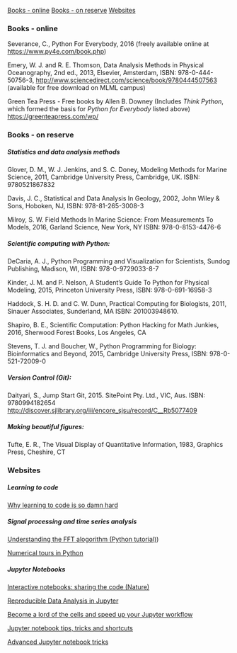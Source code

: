[Books - online](#books-online)
[Books - on reserve](#books-on-reserve)
[Websites](#websites)

### Books - online

Severance, C., Python For Everybody, 2016 (freely available online at https://www.py4e.com/book.php)

Emery, W. J. and R. E. Thomson, Data Analysis Methods in Physical Oceanography, 2nd ed., 2013, Elsevier, Amsterdam, ISBN:  978-0-444-50756-3, http://www.sciencedirect.com/science/book/9780444507563 (available for free download on MLML campus)

Green Tea Press - Free books by Allen B. Downey (Includes *Think Python*,  which formed the basis for *Python for Everybody* listed above) https://greenteapress.com/wp/

### Books - on reserve

##### Statistics and data analysis methods

Glover, D. M., W. J. Jenkins, and S. C. Doney, Modeling Methods for Marine Science, 2011, Cambridge University Press, Cambridge, UK. ISBN: 9780521867832

Davis, J. C., Statistical and Data Analysis In Geology, 2002, John Wiley & Sons, Hoboken, NJ, ISBN: 978-81-265-3008-3

Milroy, S. W. Field Methods In Marine Science: From Measurements To Models, 2016, Garland Science, New York, NY ISBN: 978-0-8153-4476-6

##### Scientific computing with Python:

DeCaria, A. J., Python Programming and Visualization for Scientists, Sundog Publishing, Madison, WI, ISBN: 978-0-9729033-8-7

Kinder, J. M. and P. Nelson, A Student’s Guide To Python for Physical Modeling, 2015, Princeton University Press, ISBN: 978-0-691-16958-3

Haddock, S. H. D. and C. W. Dunn, Practical Computing for Biologists, 2011, Sinauer Associates, Sunderland, MA ISBN: 201003948610.

Shapiro, B. E., Scientific Computation: Python Hacking for Math Junkies, 2016, Sherwood Forest Books, Los Angeles, CA

Stevens, T. J. and Boucher, W., Python Programming for Biology: Bioinformatics and Beyond, 2015, Cambridge University Press, ISBN: 978-0-521-72009-0

##### Version Control (Git):

Daityari, S., Jump Start Git, 2015. SitePoint Pty. Ltd., VIC, Aus. ISBN: 9780994182654 http://discover.sjlibrary.org/iii/encore_sjsu/record/C__Rb5077409

##### Making beautiful figures:

Tufte, E. R., The Visual Display of Quantitative Information, 1983, Graphics Press, Cheshire, CT

### Websites

##### Learning to code

[Why learning to code is so damn hard](https://www.thinkful.com/blog/why-learning-to-code-is-so-damn-hard/)

##### Signal processing and time series analysis

[Understanding the FFT alogorithm (Python tutorial)](https://jakevdp.github.io/blog/2013/08/28/understanding-the-fft/))

[Numerical tours in Python](http://www.numerical-tours.com/python/)

##### Jupyter Notebooks

[Interactive notebooks: sharing the code (Nature)](https://www.nature.com/news/interactive-notebooks-sharing-the-code-1.16261)

[Reproducible Data Analysis in Jupyter](https://jakevdp.github.io/blog/2017/03/03/reproducible-data-analysis-in-jupyter/)

[Become a lord of the cells and speed up your Jupyter workflow](http://www.datadependence.com/2017/02/speed-up-jupyter-notebook-workflow/)

[Jupyter notebook tips, tricks and shortcuts](https://www.dataquest.io/blog/jupyter-notebook-tips-tricks-shortcuts/)

[Advanced Jupyter notebook tricks](https://blog.dominodatalab.com/lesser-known-ways-of-using-notebooks/)
